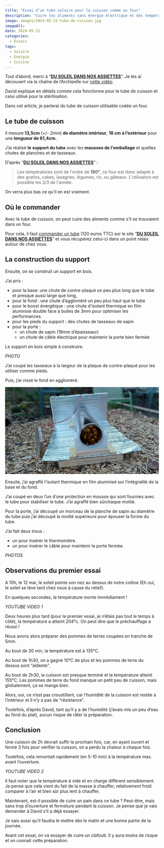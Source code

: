 ```yaml
---
title: "Essai d’un tube solaire pour la cuisson comme au four"
description: "Cuire les aliments sans énergie électrique et des températures supérieures à 150°c ? C’est possible ! Voici comment s’y prendre."
image: images/2024-05-22-tube-de-cuisson.jpg
imageAlt:
date: 2024-05-22
categories:
  - Essais
tags:
  - Solaire
  - Energie
  - Cuisine
---
```


Tout d’abord, merci à “**[DU SOLEIL DANS NOS ASSIETTES](https://www.dusoleildansnosassiettes.com/content/22-tubes-solaires)**”. Je les ai découvert via la chaîne de l’Archipelle sur [cette vidéo](https://www.youtube.com/watch?v=fAYNytaWxBg&t=1698s).

David explique en détails comme cela fonctionne pour le tube de cuisson et celui utilisé pour la stérilisation.

Dans cet article, je parlerai du tube de cuisson utilisable coéée un four.

## Le tube de cuisson

Il mesure **13,5cm** (+/- 2mm) **de diamètre intérieur**, **16 cm à l’extérieur** pour une **longueur de 61,4cm.**

J’ai réalisé **le support du tube** avec les **mousses de l'emballage** et quelles chutes de planches et de tasseaux.

D’après “**[DU SOLEIL DANS NOS ASSIETTES](https://www.dusoleildansnosassiettes.com/content/22-tubes-solaires)**” :

> Les températures sont de l'ordre de **180°**, ce four est donc adapté à des gratins, cakes, lasagnes, légumes, riz, ou gâteaux. L'utilisation est possible les 2/3 de l'année.

On verra plus bas ce qu’il en est vraiment.

## Où le commander

Avec le tube de cuisson, on peut cuire des aliments comme s’il se trouvaient dans un four.

Pour cela, il faut [commander un tube](https://www.dusoleildansnosassiettes.com/boutique/21-tube-de-sterilisation-solaire.html) (120 euros TTC) sur le site “**[DU SOLEIL DANS NOS ASSIETTES](https://www.dusoleildansnosassiettes.com/content/22-tubes-solaires)**” et vous récupérez celui-ci dans un point relais autour de chez vous.

## La construction du support

Ensuite, on se construit un support en bois.

J’ai pris :

- pour la base: une chute de contre-plaqué un peu plus long que le tube et presque aussi large que long,
- pour le fond : une chute d’aggloméré un peu plus haut que le tube
- pour le boost énergitique : une chute d’isolant thermique en film aluminisé double face à bulles de 3mm pour optimiser les performances.
- pour les pieds du support : des chutes de tasseaux de sapin
- pour la porte :
  - un chute de sapin (18mm d’épaisseaur)
  - un chute de câble électrique pour maintenir la porte bien fermée

Le support en bois simple à construire.

_PHOTO_

J’ai coupé les tasseaux à la largeur de la plaque de contre-plaqué pour les utiliser comme pieds.

Puis, j’ai vissé le fond en aggloméré.

![Le tube de cuisson prêt à l'emploi](images/tube-de-cuisson-1.jpg)

Ensuite, j’ai agraffé l’isolant thermique en film aluminisé sur l’intégralité de la base et du fond.

J’ai coupé en deux l’un d’une protection en mousse qui sont fournies avec le tube pour stabiliser le tube. J’ai agraffé bien sûrchaque moitié.

Pour la porte, j’ai découpé un morceau de la planche de sapin au diamètre du tube puis j’ai découpé la moitié supérieure pour épouser la forme du tube.

J’ai fait deux trous :

- un pour insèrer le thermomètre.
- un pour insèrer le câble pour maintenir la porte fermée.

_PHOTOS_

## Observations du premier essai

A 10h, le 12 mai, le soleil pointe son nez au dessus de notre colline (Eh oui, le soleil se lève tard chez nous à cause du relief).

En quelques secondes, la température monte immédiament !

_YOUTUBE VIDEO 1_

Deux heures plus tard (pour le premier essai, je n’étais pas tout le temps à côté), la température a atteint 204°c. On peut dire que le préchauffage a réussi !

Nous avons alors préparer des pommes de terres coupées en tranche de 5mm.

Au bout de 30 min, la température est à 135°C.

Au bout de 1h30, on a gagné 10°C de plus et les pommes de terre du dessus sont “aldente”.

Au bout de 2h30, la cuisson est presque terminé et la température atteint 155°C. Les pommes de terre du fond manque un petit peu de cuisson, mais globalement, ça se mange bien.

Alors, oui, ce n’est pas croustillant, car l’humidité de la cuisson est restée à l’intérieur et il n’y a pas de “résistance”.

Toutefois, d’après David, tant qu’il y a de l’humidité (j’avais mis un peu d’eau au fond du plat), aucun risque de râter la préparation.

## Conclusion

Une cuisson de 2h devrait suffir la prochain fois, car, en ayant ouvert et fermé 3 fois pour vérifier la cuisson, on a perdu la chaleur à chaque fois.

Toutefois, cela remontait rapidement (en 5-10 min) à la température max. avant l’ouverture.

_YOUTUBE VIDEO 2_

Il faut noter que la température à vide et en charge diffèrent sensiblement. Je pense que cela vient du fait de la masse à chauffer, relativement froid comparer à l’air et bien sûr plus lent à chauffer.

Maintenant, est-il possible de cuire un pain dans ce tube ? Peut-être, mais sans trop d’ouverture et fermeture pendant la cuisson. Je pense que je vais demander à David s’il a déjà essayer.

Je sais aussi qu’il faudra le mettre dès le matin et une bonne partie de la journée.

Avant cet essai, on va essayer de cuire un clafouti. Il y aura moins de risque et on connait cette préparation.
